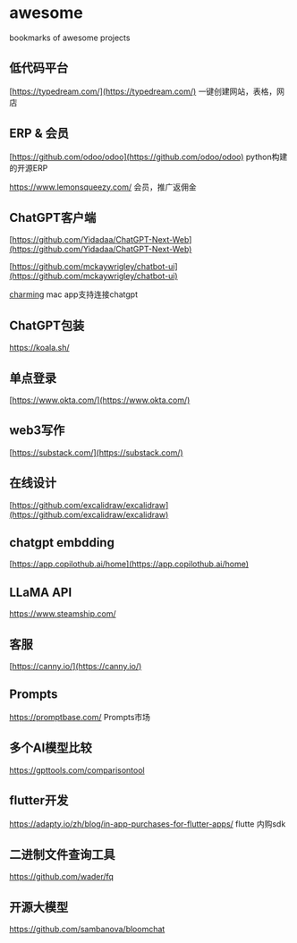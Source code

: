 # awesome
bookmarks of awesome projects

## 低代码平台
[https://typedream.com/](https://typedream.com/) 一键创建网站，表格，网店

## ERP & 会员
[https://github.com/odoo/odoo](https://github.com/odoo/odoo) python构建的开源ERP

https://www.lemonsqueezy.com/ 会员，推广返佣金 

## ChatGPT客户端
[https://github.com/Yidadaa/ChatGPT-Next-Web](https://github.com/Yidadaa/ChatGPT-Next-Web)

[https://github.com/mckaywrigley/chatbot-ui](https://github.com/mckaywrigley/chatbot-ui)

[charming](https://apps.apple.com/cn/app/charming-%E8%8E%AB%E6%96%AF/id6446066593) mac app支持连接chatgpt

## ChatGPT包装
https://koala.sh/ 

## 单点登录
[https://www.okta.com/](https://www.okta.com/) 

## web3写作
[https://substack.com/](https://substack.com/) 

## 在线设计
[https://github.com/excalidraw/excalidraw](https://github.com/excalidraw/excalidraw)

## chatgpt embdding
[https://app.copilothub.ai/home](https://app.copilothub.ai/home)

## LLaMA API
https://www.steamship.com/

## 客服
[https://canny.io/](https://canny.io/)

## Prompts
https://promptbase.com/ Prompts市场

## 多个AI模型比较
https://gpttools.com/comparisontool

## flutter开发
https://adapty.io/zh/blog/in-app-purchases-for-flutter-apps/ flutte 内购sdk

## 二进制文件查询工具
https://github.com/wader/fq

## 开源大模型
https://github.com/sambanova/bloomchat


